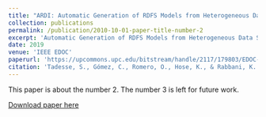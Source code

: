 ```yaml
---
title: "ARDI: Automatic Generation of RDFS Models from Heterogeneous Data Sources"
collection: publications
permalink: /publication/2010-10-01-paper-title-number-2
excerpt: 'Automatic Generation of RDFS Models from Heterogeneous Data Sources'
date: 2019
venue: 'IEEE EDOC'
paperurl: 'https://upcommons.upc.edu/bitstream/handle/2117/179803/EDOC-CameraReady.pdf'
citation: 'Tadesse, S., Gómez, C., Romero, O., Hose, K., & Rabbani, K. (2019, October). ARDI: Automatic Generation of RDFS Models from Heterogeneous Data Sources. In 2019 IEEE 23rd International Enterprise Distributed Object Computing Conference (EDOC) (pp. 190-196). IEEE.'
---
```

This paper is about the number 2. The number 3 is left for future work.

[Download paper here](https://upcommons.upc.edu/bitstream/handle/2117/179803/EDOC-CameraReady.pdf)

